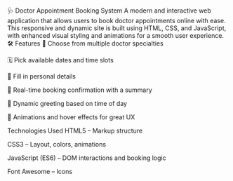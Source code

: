 🩺 Doctor Appointment Booking System
A modern and interactive web application that allows users to book doctor appointments online with ease. This responsive and dynamic site is built using HTML, CSS, and JavaScript, with enhanced visual styling and animations for a smooth user experience.
🛠️ Features
🎯 Choose from multiple doctor specialties

🗓️ Pick available dates and time slots

👤 Fill in personal details

💬 Real-time booking confirmation with a summary

🌇 Dynamic greeting based on time of day

💫 Animations and hover effects for great UX

 Technologies Used
HTML5 – Markup structure

CSS3 – Layout, colors, animations

JavaScript (ES6) – DOM interactions and booking logic

Font Awesome – Icons
